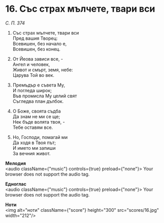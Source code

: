 # 16. Със страх мълчете, твари вси  

*С. П. 374*  

1. Със страх мълчете, твари вси  
Пред вашия Творец:  
Всевишен, без начало е,  
Всевишен, без конец.  

2. От Йеова зависи все, -  
Ангел и человек,  
Живот и смърт, земя, небе:  
Царува Той во век.  

3. Премъдър е съвета Му,  
И погледа широк;  
Във промисла Му целий свят  
Съгледва план дълбок.  

4. О Боже, своята съдба  
Да знам не ми се ще;  
Нек бъде волята твоя, -  
Тебе оставям все.  

5. Но, Господи, помагай ми  
Да ходя в Твоя път;  
И името ми запиши  
За вечния живот.  

__Мелодия__  
<audio className={"music"} controls={true} preload={"none"}><source src="mp3/16.mp3" type="audio/mpeg"/>
Your browser does not support the audio tag.
</audio>  

__Едноглас__  
<audio className={"music"} controls={true} preload={"none"}><source src="transp/16.mp3" type="audio/mpeg"/>
Your browser does not support the audio tag.
</audio>  

__Ноти__  
<img alt="ноти" className={"score"} height="300" src="scores/16.jpg" width="212"/>
